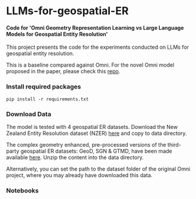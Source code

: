 # LLMs-for-geospatial-ER
#### Code for 'Omni Geometry Representation Learning vs Large Language Models for Geospatial Entity Resolution'

This project presents the code for the experiments conducted on LLMs for geospatial entity resolution.

This is a baseline compared against Omni. For the novel Omni model proposed in the paper, please check this [repo](https://github.com/Kalana777/Omni).


### Install required packages
```
pip install -r requirements.txt
```

### Download Data
The model is tested with 4 geospatial ER datasets. Download the New Zealand Entity Resolution dataset (NZER) 
[here](https://figshare.com/s/e0e0481d62a3e411178b) and copy to data directory. 


The complex geometry enhanced, pre-processed versions of the third-party geospatial ER datasets: GeoD, SGN & GTMD, have 
been made available [here](https://figshare.com/s/7858aa81a88b2347d09d). Unzip the content into the data directory.

Alternatively, you can set the path to the dataset folder of the original Omni project, where you may already have downloaded this data. 


### Notebooks



